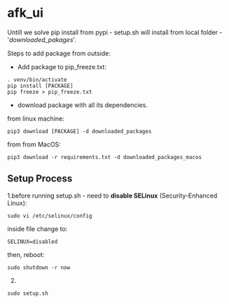 # afk_ui
Untill we solve pip install from pypi - setup.sh will install from local folder - '*downloaded_pakages*'.

Steps to add package from outside:

* Add package to pip_freeze.txt:  
```
. venv/bin/activate
pip install [PACKAGE]
pip freeze > pip_freeze.txt
```
- download package with all its dependencies.  
 
from linux machine:
```
pip3 download [PACKAGE] -d downloaded_packages
```
from from MacOS: 
```
pip3 download -r requirements.txt -d downloaded_packages_macos
```

## Setup Process ##
1.before running setup.sh - need to **disable SELinux** (Security-Enhanced Linux):  
 ```
sudo vi /etc/selinux/config
```
inside file change to:
```
SELINUX=disabled
```
then, reboot:
```
sudo shutdown -r now
```

2.  
```
sudo setup.sh
```